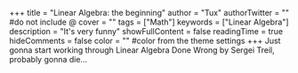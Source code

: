 +++ title = "Linear Algebra: the beginning" author = "Tux" authorTwitter = "" #do not include @ cover = "" tags = ["Math"] keywords = ["Linear Algebra"] description = "It's very funny" showFullContent = false readingTime = true hideComments = false color = "" #color from the theme settings +++
Just gonna start working through Linear Algebra Done Wrong by Sergei Treil, probably gonna die...
